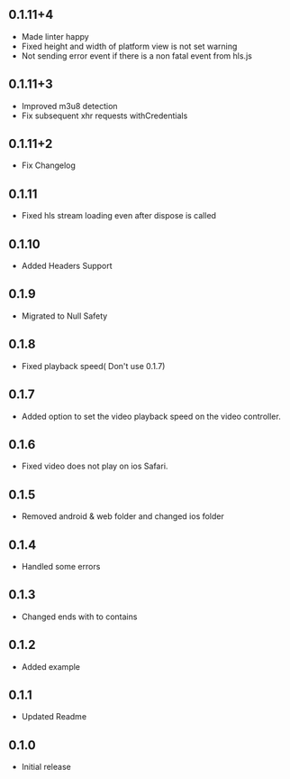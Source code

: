 ## 0.1.11+4
* Made linter happy
* Fixed height and width of platform view is not set warning
* Not sending error event if there is a non fatal event from hls.js
## 0.1.11+3
* Improved m3u8 detection
* Fix subsequent xhr requests withCredentials
## 0.1.11+2
* Fix Changelog
## 0.1.11
* Fixed hls stream loading even after dispose is called
## 0.1.10
* Added Headers Support
## 0.1.9
* Migrated to Null Safety
## 0.1.8
* Fixed playback speed( Don't use 0.1.7)
## 0.1.7
* Added option to set the video playback speed on the video controller.
## 0.1.6
* Fixed video does not play on ios Safari.
## 0.1.5
* Removed android & web folder and changed ios folder
## 0.1.4
* Handled some errors
## 0.1.3
* Changed ends with to contains
## 0.1.2
* Added example
## 0.1.1
* Updated Readme
## 0.1.0
* Initial release

